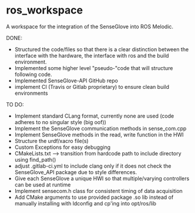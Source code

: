 # ros_workspace

A workspace for the integration of the SenseGlove into ROS Melodic. 

DONE:
* Structured the code/files so that there is a clear distinction between the interface with the hardware, the interface with ros and the build environment.
* Implemented some higher level "pseudo-"code that will structure following code. 
* Implemented SenseGlove-API GitHub repo
* implement CI (Travis or Gitlab proprietary) to ensure clean build environments

TO DO:
* Implement standard CLang format, currently none are used (code adheres to no singular style (big oof))
* Implement the SenseGlove communication methods in sense_com.cpp
* Implement SenseGlove methods in the read, write function in the HWI
* Structure the urdf/xacro file(s)
* Custom Exceptions for easy debugging
* CMakeLists.txt --> transition from hardcode path to include directory using find_path()
* adjust .gitlab-ci.yml to include clang only if it does not check the SenseGlove_API package due to style differences.
* Give each SenseGlove a unique HWI so that multiple/varying controllers can be used at runtime
* Implement sensecom.h class for consistent timing of data acquisition
* Add CMake arguments to use provided package .so lib instead of manually installing with ldconfig and cp'ing into opt/ros/lib